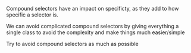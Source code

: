 Compound selectors have an impact on specificty, as they add to how specific a selector is.

We can avoid complicated compound selectors by giving everything a single class to avoid the complexity and make things much easier/simple

Try to avoid compound selectors as much as possible